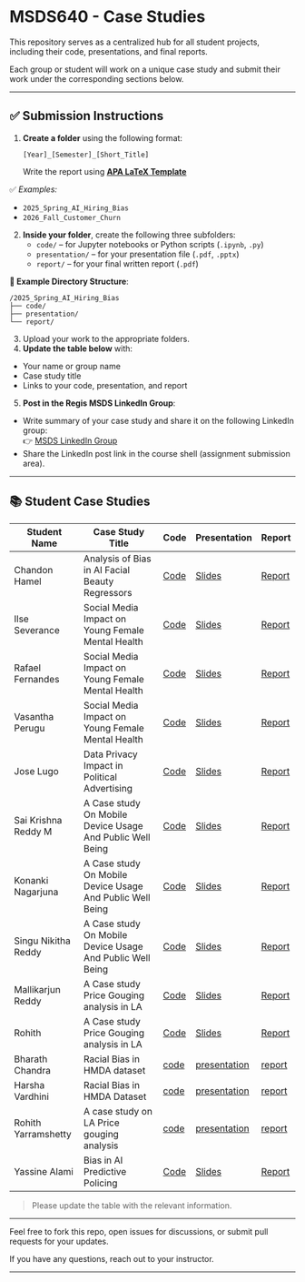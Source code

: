 # MSDS640 - Case Studies

This repository serves as a centralized hub for all student projects, including their code, presentations, and final reports.

Each group or student will work on a unique case study and submit their work under the corresponding sections below. 

---

## ✅ Submission Instructions

1. **Create a folder** using the following format:

   `[Year]_[Semester]_[Short_Title]`
   
   Write the report using [**APA LaTeX Template**](https://github.com/iamgmujtaba/LaTeX-APA_Template)
   
✅ *Examples:*
- `2025_Spring_AI_Hiring_Bias`
- `2026_Fall_Customer_Churn`
  
2. **Inside your folder**, create the following three subfolders:
   - `code/` – for Jupyter notebooks or Python scripts (`.ipynb`, `.py`)
   - `presentation/` – for your presentation file (`.pdf`, `.pptx`)
   - `report/` – for your final written report (`.pdf`)

**📁 Example Directory Structure**:
```plaintext
/2025_Spring_AI_Hiring_Bias
├── code/
├── presentation/
└── report/
```

3. Upload your work to the appropriate folders.
4. **Update the table below** with:
- Your name or group name
- Case study title
- Links to your code, presentation, and report

5. **Post in the Regis MSDS LinkedIn Group**:
- Write summary of your case study and share it on the following LinkedIn group:  
  👉 [MSDS LinkedIn Group](https://www.linkedin.com/groups/12682252/)
- Share the LinkedIn post link in the course shell (assignment submission area).

---

## 📚 Student Case Studies

| Student Name | Case Study Title | Code | Presentation | Report |
|--------------|------------------|------|--------------|--------|
| Chandon Hamel| Analysis of Bias in AI Facial Beauty Regressors | [Code](2025_Spring_AI_Beauty_Bias/code) | [Slides](2025_Spring_AI_Beauty_Bias/presentation/final_presentation_hamel.pdf) | [Report](2025_Spring_AI_Beauty_Bias/report/BeautyBias_Hamel.pdf) |
| Ilse Severance| Social Media Impact on Young Female Mental Health | [Code](https://github.com/Regis-University-Data-Science/msds640_caseStudy/tree/main/2025_Spring_Social_Media_Mental_Health/code) | [Slides](https://github.com/Regis-University-Data-Science/msds640_caseStudy/blob/main/2025_Spring_Social_Media_Mental_Health/presentation/Social_Media_Mental_Health_Rafael_Vasantha_Ilse.pdf) | [Report](https://github.com/Regis-University-Data-Science/msds640_caseStudy/blob/main/2025_Spring_Social_Media_Mental_Health/report/MSDS640_Case_Study_Ilse_Rafael_Vasantha.pdf) |
| Rafael Fernandes| Social Media Impact on Young Female Mental Health | [Code](https://github.com/Regis-University-Data-Science/msds640_caseStudy/tree/main/2025_Spring_Social_Media_Mental_Health/code) | [Slides](https://github.com/Regis-University-Data-Science/msds640_caseStudy/blob/main/2025_Spring_Social_Media_Mental_Health/presentation/Social_Media_Mental_Health_Rafael_Vasantha_Ilse.pdf) | [Report](https://github.com/Regis-University-Data-Science/msds640_caseStudy/blob/main/2025_Spring_Social_Media_Mental_Health/report/MSDS640_Case_Study_Ilse_Rafael_Vasantha.pdf) |
| Vasantha Perugu| Social Media Impact on Young Female Mental Health | [Code](https://github.com/Regis-University-Data-Science/msds640_caseStudy/tree/main/2025_Spring_Social_Media_Mental_Health/code) | [Slides](https://github.com/Regis-University-Data-Science/msds640_caseStudy/blob/main/2025_Spring_Social_Media_Mental_Health/presentation/Social_Media_Mental_Health_Rafael_Vasantha_Ilse.pdf) | [Report](https://github.com/Regis-University-Data-Science/msds640_caseStudy/blob/main/2025_Spring_Social_Media_Mental_Health/report/MSDS640_Case_Study_Ilse_Rafael_Vasantha.pdf) |
| Jose Lugo| Data Privacy Impact in Political Advertising | [Code](https://github.com/lugojugs/msds640_caseStudy/tree/main/2025_Political_Advertisment_Case_Study/Code) | [Slides](https://github.com/lugojugs/msds640_caseStudy/tree/main/2025_Political_Advertisment_Case_Study/Presentation) | [Report](https://github.com/lugojugs/msds640_caseStudy/tree/main/2025_Political_Advertisment_Case_Study/Report) |
| Sai Krishna Reddy M| A Case study On Mobile Device Usage And Public Well Being | [Code](https://github.com/sai70935/2025_Spring_A_Case_study_on_Mobile_Device_Usage_and_Public_Well_Being/blob/main/code.ipynb) | [Slides](https://github.com/sai70935/2025_Spring_A_Case_study_on_Mobile_Device_Usage_and_Public_Well_Being/blob/main/Presentation.pptx) | [Report](https://github.com/sai70935/2025_Spring_A_Case_study_on_Mobile_Device_Usage_and_Public_Well_Being/blob/main/report.pdf) |
| Konanki Nagarjuna| A Case study On Mobile Device Usage And Public Well Being | [Code](https://github.com/sai70935/2025_Spring_A_Case_study_on_Mobile_Device_Usage_and_Public_Well_Being/blob/main/code.ipynb) | [Slides](https://github.com/sai70935/2025_Spring_A_Case_study_on_Mobile_Device_Usage_and_Public_Well_Being/blob/main/Presentation.pptx) | [Report](https://github.com/sai70935/2025_Spring_A_Case_study_on_Mobile_Device_Usage_and_Public_Well_Being/blob/main/report.pdf) |
| Singu Nikitha Reddy| A Case study On Mobile Device Usage And Public Well Being | [Code](https://github.com/sai70935/2025_Spring_A_Case_study_on_Mobile_Device_Usage_and_Public_Well_Being/blob/main/code.ipynb) | [Slides](https://github.com/sai70935/2025_Spring_A_Case_study_on_Mobile_Device_Usage_and_Public_Well_Being/blob/main/Presentation.pptx) | [Report](https://github.com/sai70935/2025_Spring_A_Case_study_on_Mobile_Device_Usage_and_Public_Well_Being/blob/main/report.pdf) |
| Mallikarjun Reddy| A Case study Price Gouging analysis in LA| [Code](https://github.com/MallikarjunReddy1818/2025_Spring_LA_PriceGouging_Analysis/blob/main/code.ipynb) | [Slides](https://github.com/MallikarjunReddy1818/2025_Spring_LA_PriceGouging_Analysis/blob/main/presentation.pptx) | [Report](https://github.com/MallikarjunReddy1818/2025_Spring_LA_PriceGouging_Analysis/blob/main/Report.pdf) |
| Rohith| A Case study Price Gouging analysis in LA| [Code](https://github.com/MallikarjunReddy1818/2025_Spring_LA_PriceGouging_Analysis/blob/main/code.ipynb) | [Slides](https://github.com/MallikarjunReddy1818/2025_Spring_LA_PriceGouging_Analysis/blob/main/presentation.pptx) | [Report](https://github.com/MallikarjunReddy1818/2025_Spring_LA_PriceGouging_Analysis/blob/main/Report.pdf) |
|Bharath Chandra|Racial Bias in HMDA dataset|[code](https://github.com/bharathch009/msds640_caseStudy/blob/main/2025_spring_racial_bias_in_hmda_dataset/CODE/Racial_Bias_EDTA.ipynb)|[presentation](https://github.com/bharathch009/msds640_caseStudy/blob/main/2025_spring_racial_bias_in_hmda_dataset/PRESENTATION/Racial_Bias_in_Loan_Approvals.pdf)|[report](https://github.com/bharathch009/msds640_caseStudy/tree/main/2025_spring_racial_bias_in_hmda_dataset/REPORT)|
|Harsha Vardhini|Racial Bias in HMDA Dataset|[code](https://github.com/bharathch009/msds640_caseStudy/blob/main/2025_spring_racial_bias_in_hmda_dataset/CODE/Racial_Bias_EDTA.ipynb)|[presentation](https://github.com/bharathch009/msds640_caseStudy/blob/main/2025_spring_racial_bias_in_hmda_dataset/PRESENTATION/Racial_Bias_in_Loan_Approvals.pdf)|[report](https://github.com/bharathch009/msds640_caseStudy/tree/main/2025_spring_racial_bias_in_hmda_dataset/REPORT)|
|Rohith Yarramshetty |A case study on LA Price gouging analysis|[code](https://github.com/Rohithvarma653/msds640_casestudy/blob/main/2025_Spring_LA_pricegouging_analysis/code/Rohit%20Case%20Study%20Jupiter%20File.ipynb)|[presentation](https://github.com/Rohithvarma653/msds640_casestudy/blob/main/2025_Spring_LA_pricegouging_analysis/presentation/Rohith%20Case%20Study%20PPT.pptx)|[report](https://github.com/Rohithvarma653/msds640_casestudy/blob/main/2025_Spring_LA_pricegouging_analysis/report/Rohith%20Yarramshetty%20Report.pdf)
|Yassine Alami |Bias in AI Predictive Policing|[Code](https://github.com/Yalami-cpu/msds640_caseStudy/tree/main/2025_Spring_Bias_AI_Predictive_Policing/Code) | [Slides](https://github.com/Yalami-cpu/msds640_caseStudy/tree/main/2025_Spring_Bias_AI_Predictive_Policing/Report) | [Report](https://github.com/Yalami-cpu/msds640_caseStudy/tree/main/2025_Spring_Bias_AI_Predictive_Policing/Report) |
> Please update the table with the relevant information.

---

Feel free to fork this repo, open issues for discussions, or submit pull requests for your updates.

If you have any questions, reach out to your instructor.

---

